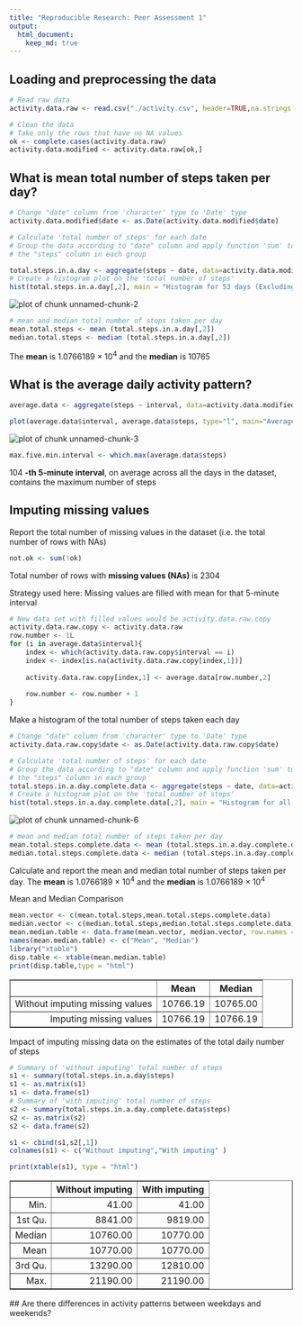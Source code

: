 ```yaml
---
title: "Reproducible Research: Peer Assessment 1"
output: 
  html_document:
    keep_md: true
---
```



## Loading and preprocessing the data

```r
# Read raw data 
activity.data.raw <- read.csv("./activity.csv", header=TRUE,na.strings = "NA", stringsAsFactors = FALSE)

# Clean the data
# Take only the rows that have no NA values
ok <- complete.cases(activity.data.raw)
activity.data.modified <- activity.data.raw[ok,]
```
## What is mean total number of steps taken per day?


```r
# Change "date" column from 'character' type to 'Date' type
activity.data.modified$date <- as.Date(activity.data.modified$date)

# Calculate 'total number of steps' for each date
# Group the data according to "date" column and apply function 'sum' to 
# the "steps" column in each group

total.steps.in.a.day <- aggregate(steps ~ date, data=activity.data.modified, FUN=sum)
# Create a histogram plot on the 'total number of steps'
hist(total.steps.in.a.day[,2], main = "Histogram for 53 days (Excluding Missing Value dates) ",col = "lightblue", xlab = "Total number of steps in a day")
```

![plot of chunk unnamed-chunk-2](figure/unnamed-chunk-2-1.png) 

```r
# mean and median total number of steps taken per day
mean.total.steps <- mean (total.steps.in.a.day[,2])
median.total.steps <- median (total.steps.in.a.day[,2])
```
The **mean** is 1.0766189 &times; 10<sup>4</sup> and the **median** is 10765


## What is the average daily activity pattern?

```r
average.data <- aggregate(steps ~ interval, data=activity.data.modified, FUN=mean)

plot(average.data$interval, average.data$steps, type="l", main="Average daily activity pattern", xlab="5-minute interval", ylab="Average number of steps",col = "dark red")
```

![plot of chunk unnamed-chunk-3](figure/unnamed-chunk-3-1.png) 

```r
max.five.min.interval <- which.max(average.data$steps)
```
 104  **-th 5-minute interval**, on average across all the days in the dataset, contains the maximum number of steps

## Imputing missing values

Report the total number of missing values in the dataset (i.e. the total number of rows with NAs)

```r
not.ok <- sum(!ok)
```
Total number of rows with **missing values (NAs)** is 2304


Strategy used here:   Missing values are filled with mean for that 5-minute interval 


```r
# New data set with filled values would be activity.data.raw.copy
activity.data.raw.copy <- activity.data.raw
row.number <- 1L
for (i in average.data$interval){
    index <- which(activity.data.raw.copy$interval == i)
    index <- index[is.na(activity.data.raw.copy[index,1])]
    
    activity.data.raw.copy[index,1] <- average.data[row.number,2]
    
    row.number <- row.number + 1
}
```
Make a histogram of the total number of steps taken each day 

```r
# Change "date" column from 'character' type to 'Date' type
activity.data.raw.copy$date <- as.Date(activity.data.raw.copy$date)

# Calculate 'total number of steps' for each date
# Group the data according to "date" column and apply function 'sum' to 
# the "steps" column in each group
total.steps.in.a.day.complete.data <- aggregate(steps ~ date, data=activity.data.raw.copy, FUN=sum)
# Create a histogram plot on the 'total number of steps'
hist(total.steps.in.a.day.complete.data[,2], main = "Histogram for all days  ",col = "gray", xlab = "Total number of steps in a day")
```

![plot of chunk unnamed-chunk-6](figure/unnamed-chunk-6-1.png) 

```r
# mean and median total number of steps taken per day
mean.total.steps.complete.data <- mean (total.steps.in.a.day.complete.data[,2])
median.total.steps.complete.data <- median (total.steps.in.a.day.complete.data[,2])
```

Calculate and report the mean and median total number of steps taken per day.
The **mean** is 1.0766189 &times; 10<sup>4</sup> and the **median** is 1.0766189 &times; 10<sup>4</sup>

Mean and Median Comparison


```r
mean.vector <- c(mean.total.steps,mean.total.steps.complete.data)
median.vector <- c(median.total.steps,median.total.steps.complete.data)
mean.median.table <- data.frame(mean.vector, median.vector, row.names = c("Without imputing missing values", "Imputing missing values") )
names(mean.median.table) <- c("Mean", "Median")
library("xtable")
disp.table <- xtable(mean.median.table)
print(disp.table,type = "html")
```

<!-- html table generated in R 3.1.1 by xtable 1.7-4 package -->
<!-- Sat Jan 17 15:39:06 2015 -->
<table border=1>
<tr> <th>  </th> <th> Mean </th> <th> Median </th>  </tr>
  <tr> <td align="right"> Without imputing missing values </td> <td align="right"> 10766.19 </td> <td align="right"> 10765.00 </td> </tr>
  <tr> <td align="right"> Imputing missing values </td> <td align="right"> 10766.19 </td> <td align="right"> 10766.19 </td> </tr>
   </table>
Impact of imputing missing data on the estimates of the total daily number of steps

```r
# Summary of 'without imputing' total number of steps
s1 <- summary(total.steps.in.a.day$steps)
s1 <- as.matrix(s1)
s1 <- data.frame(s1)
# Summary of 'with imputing' total number of steps
s2 <- summary(total.steps.in.a.day.complete.data$steps)
s2 <- as.matrix(s2)
s2 <- data.frame(s2)

s1 <- cbind(s1,s2[,1])
colnames(s1) <- c("Without imputing","With imputing" )

print(xtable(s1), type = "html")
```

<!-- html table generated in R 3.1.1 by xtable 1.7-4 package -->
<!-- Sat Jan 17 15:39:06 2015 -->
<table border=1>
<tr> <th>  </th> <th> Without imputing </th> <th> With imputing </th>  </tr>
  <tr> <td align="right"> Min. </td> <td align="right"> 41.00 </td> <td align="right"> 41.00 </td> </tr>
  <tr> <td align="right"> 1st Qu. </td> <td align="right"> 8841.00 </td> <td align="right"> 9819.00 </td> </tr>
  <tr> <td align="right"> Median </td> <td align="right"> 10760.00 </td> <td align="right"> 10770.00 </td> </tr>
  <tr> <td align="right"> Mean </td> <td align="right"> 10770.00 </td> <td align="right"> 10770.00 </td> </tr>
  <tr> <td align="right"> 3rd Qu. </td> <td align="right"> 13290.00 </td> <td align="right"> 12810.00 </td> </tr>
  <tr> <td align="right"> Max. </td> <td align="right"> 21190.00 </td> <td align="right"> 21190.00 </td> </tr>
   </table>
## Are there differences in activity patterns between weekdays and weekends?
